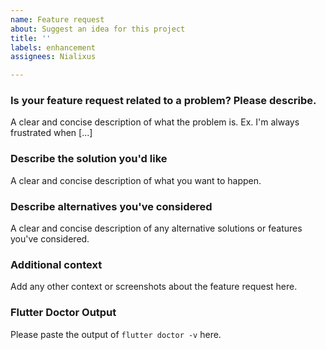 ```yaml
---
name: Feature request
about: Suggest an idea for this project
title: ''
labels: enhancement
assignees: Nialixus

---
```


### Is your feature request related to a problem? Please describe.
A clear and concise description of what the problem is. Ex. I'm always frustrated when [...]

### Describe the solution you'd like
A clear and concise description of what you want to happen.

### Describe alternatives you've considered
A clear and concise description of any alternative solutions or features you've considered.

### Additional context
Add any other context or screenshots about the feature request here.

### Flutter Doctor Output
Please paste the output of `flutter doctor -v` here.